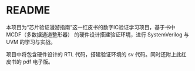 # README
本项目为“芯片验证漫游指南”这一红皮书的数字IC验证学习项目，基于书中 MCDF（多数据通道整形器） 的硬件设计搭建验证环境，进行 SystemVerilog 与 UVM 的学习与实战。

项目中将包含硬件设计的 RTL 代码，搭建验证环境的 sv 代码。同时还附上此红皮书的 pdf 电子版。